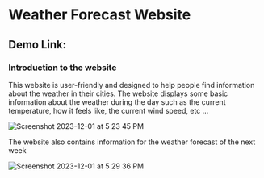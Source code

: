 # Weather Forecast Website

## Demo Link:

### Introduction to the website

This website is user-friendly and designed to help people find information about the weather in their cities. The website displays some basic information about the weather during the day such as the current temperature, how it feels like, the current wind speed, etc ... 

![Screenshot 2023-12-01 at 5 23 45 PM](https://github.com/TrongNguyenzzz/weather-forecast-app/assets/89328535/37a6c2d7-daa2-48d1-a4b0-0582bfd95a9b)

The website also contains information for the weather forecast of the next week

![Screenshot 2023-12-01 at 5 29 36 PM](https://github.com/TrongNguyenzzz/weather-forecast-app/assets/89328535/fb4cb320-3ef1-4307-b336-95a430ff0b1d)




